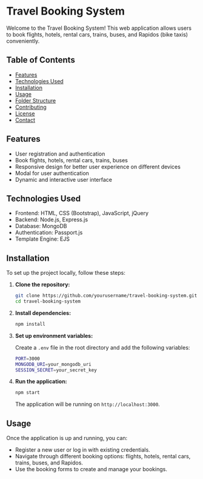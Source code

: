# Travel Booking System

Welcome to the Travel Booking System! This web application allows users to book flights, hotels, rental cars, trains, buses, and Rapidos (bike taxis) conveniently. 

## Table of Contents

- [Features](#features)
- [Technologies Used](#technologies-used)
- [Installation](#installation)
- [Usage](#usage)
- [Folder Structure](#folder-structure)
- [Contributing](#contributing)
- [License](#license)
- [Contact](#contact)

## Features

- User registration and authentication
- Book flights, hotels, rental cars, trains, buses
- Responsive design for better user experience on different devices
- Modal for user authentication
- Dynamic and interactive user interface

## Technologies Used

- Frontend: HTML, CSS (Bootstrap), JavaScript, jQuery
- Backend: Node.js, Express.js
- Database: MongoDB
- Authentication: Passport.js
- Template Engine: EJS

## Installation

To set up the project locally, follow these steps:

1. **Clone the repository:**

    ```sh
    git clone https://github.com/yourusername/travel-booking-system.git
    cd travel-booking-system
    ```

2. **Install dependencies:**

    ```sh
    npm install
    ```

3. **Set up environment variables:**

    Create a `.env` file in the root directory and add the following variables:

    ```sh
    PORT=3000
    MONGODB_URI=your_mongodb_uri
    SESSION_SECRET=your_secret_key
    ```

4. **Run the application:**

    ```sh
    npm start
    ```

    The application will be running on `http://localhost:3000`.

## Usage

Once the application is up and running, you can:

- Register a new user or log in with existing credentials.
- Navigate through different booking options: flights, hotels, rental cars, trains, buses, and Rapidos.
- Use the booking forms to create and manage your bookings.


